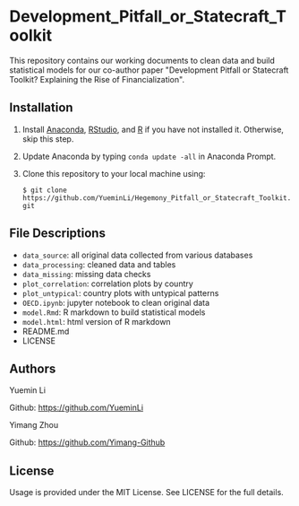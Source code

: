 # Development_Pitfall_or_Statecraft_Toolkit

This repository contains our working documents to clean data and build statistical models for our co-author paper "Development Pitfall or Statecraft Toolkit? Explaining the Rise of Financialization".

## Installation

1. Install [Anaconda](https://www.anaconda.com), [RStudio](https://rstudio.com), and [R](https://www.r-project.org) if you have not installed it. Otherwise, skip this step.
2. Update Anaconda by typing `conda update -all` in Anaconda Prompt.
3. Clone this repository to your local machine using: 
   
   `$ git clone https://github.com/YueminLi/Hegemony_Pitfall_or_Statecraft_Toolkit.git`
   
## File Descriptions
- `data_source`: all original data collected from various databases
- `data_processing`: cleaned data and tables
- `data_missing`: missing data checks
- `plot_correlation`: correlation plots by country
- `plot_untypical`: country plots with untypical patterns
- `OECD.ipynb`: jupyter notebook to clean original data
- `model.Rmd`: R markdown to build statistical models
- `model.html`: html version of R markdown
- README.md
- LICENSE

## Authors

Yuemin Li 

Github: https://github.com/YueminLi

Yimang Zhou

Github: https://github.com/Yimang-Github

## License
Usage is provided under the MIT License. See LICENSE for the full details.
